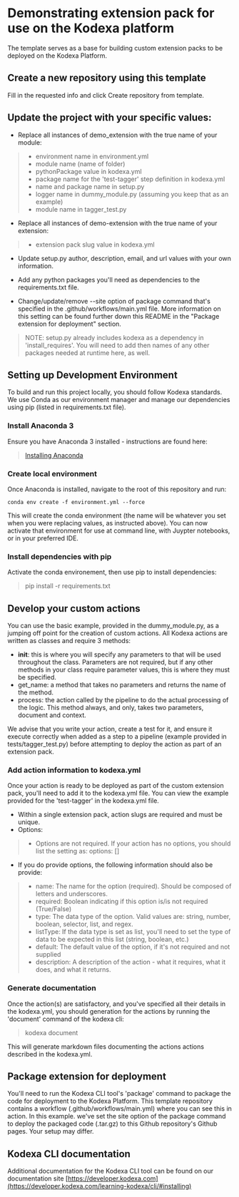 # Demonstrating extension pack for use on the Kodexa platform

The template serves as a base for building custom extension packs to be deployed on the Kodexa Platform.

## Create a new repository using this template
Fill in the requested info and click Create repository from template. 

## Update the project with your specific values:
* Replace all instances of demo_extension with the true name of your module:
> * environment name in environment.yml
> * module name (name of folder)
> * pythonPackage value in kodexa.yml
> * package name for the 'test-tagger' step definition in kodexa.yml
> * name and package name in setup.py
> * logger name in dummy_module.py (assuming you keep that as an example)
> * module name in tagger_test.py

* Replace all instances of demo-extension with the true name of your extension:
> * extension pack slug value in kodexa.yml

* Update setup.py author, description, email, and url values with your own information.

* Add any python packages you'll need as dependencies to the requirements.txt file.

* Change/update/remove --site option of package command that's specified in the .github/workflows/main.yml file.  More information on this setting can be found further down this README in the "Package extension for deployment" section.

> NOTE:  setup.py already includes kodexa as a dependency in 'install_requires'.  You will need to add then names of any other packages needed at runtime here, as well.


## Setting up Development Environment

To build and run this project locally, you should follow Kodexa standards.  We use Conda as our environment manager and manage our dependencies using pip (listed in requirements.txt file).

### Install Anaconda 3
Ensure you have Anaconda 3 installed - instructions are found here:

> [Installing Anaconda](https://docs.anaconda.com/anaconda/install/)

### Create local environment
Once Anaconda is installed, navigate to the root of this repository and run:

    conda env create -f environment.yml --force

This will create the conda environment (the name will be whatever you set when you were replacing values, as instructed above).  You can now activate that environment for use at command line, with Juypter notebooks, or in your preferred IDE.

### Install dependencies with pip
Activate the conda environement, then use pip to install dependencies:

> pip install -r requirements.txt

## Develop your custom actions
You can use the basic example, provided in the dummy_module.py, as a jumping off point for the creation of custom actions.  All Kodexa actions are written as classes and require 3 methods:

* __init__: this is where you will specify any parameters to that will be used throughout the class.  Parameters are not required, but if any other methods in your class require parameter values, this is where they must be specified.
* get_name:  a method that takes no parameters and returns the name of the method.
* process: the action called by the pipeline to do the actual processing of the logic.  This method always, and only, takes two parameters, document and context.

We advise that you write your action, create a test for it, and ensure it execute correctly when added as a step to a pipeline (example provided in tests/tagger_test.py) before attempting to deploy the action as part of an extension pack.

### Add action information to kodexa.yml
Once your action is ready to be deployed as part of the custom extension pack, you'll need to add it to the kodexa.yml file.  You can view the example provided for the 'test-tagger' in the kodexa.yml file.

* Within a single extension pack, action slugs are required and must be unique.
* Options:
> * Options are not required.  If your action has no options, you should list the setting as:
>    options: []
* If you do provide options, the following information should also be provide:
> * name: The name for the option (required).  Should be composed of letters and underscores.
> * required: Boolean indicating if this option is/is not required (True/False)
> * type:  The data type of the option.  Valid values are: string, number, boolean, selector, list, and regex.
> * listType: If the data type is set as list, you'll need to set the type of data to be expected in this list (string, boolean, etc.)
> * default: The default value of the option, if it's not required and not supplied
> * description: A description of the action - what it requires, what it does, and what it returns.

### Generate documentation
Once the action(s) are satisfactory, and you've specified all their details in the kodexa.yml, you should generation for the actions by running the 'document' command of the kodexa cli:
> kodexa document

This will generate markdown files documenting the actions actions described in the kodexa.yml.

## Package extension for deployment
You'll need to run the Kodexa CLI tool's 'package' command to package the code for deployment to the Kodexa Platform.  This template repository contains a workflow (.github/workflows/main.yml) where you can see this in action.  In this example. we've set the site option of the package command to deploy the packaged code (.tar.gz) to this Github repository's Github pages.  Your setup may differ.

## Kodexa CLI documentation
Additional documentation for the Kodexa CLI tool can be found on our documentation site [https://developer.kodexa.com](https://developer.kodexa.com/learning-kodexa/cli/#installing)